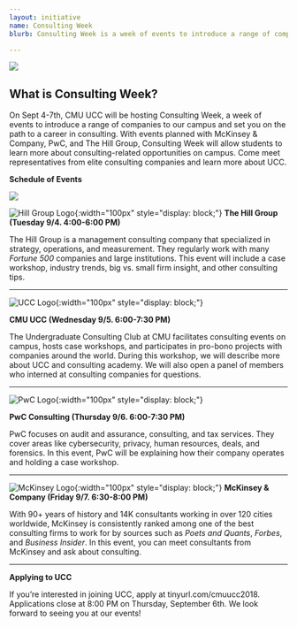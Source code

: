 ```yaml
---
layout: initiative
name: Consulting Week
blurb: Consulting Week is a week of events to introduce a range of companies to our campus and set you on the path to a career in consulting. 

---
```


![](https://www.cmu.edu/tepper/why-tepper/assets/images/strategic-plan/strategy-tepper-quad-900x400.jpg)

## **What is Consulting Week?**

On Sept 4-7th, CMU UCC will be hosting Consulting Week, a week of events to introduce a range of companies to our campus and set you on the path to a career in consulting. With events planned with McKinsey & Company, PwC, and The Hill Group, Consulting Week will allow students to learn more about consulting-related opportunities on campus. Come meet representatives from elite consulting companies and learn more about UCC.

**Schedule of Events**

![](https://scontent.fagc2-1.fna.fbcdn.net/v/t1.0-9/40395486_2602039019821799_2900696941782368256_o.jpg?_nc_cat=0&oh=bddaa0510fbe0a7bd8782f8e11cc56ed&oe=5C3611DF)


![Hill Group Logo](https://pbs.twimg.com/profile_images/423844029210439680/MAMLsj1p_400x400.png){:width="100px" style="display: block;"}
**The Hill Group (Tuesday 9/4. 4:00-6:00 PM)**

The Hill Group is a management consulting company that specialized in strategy, operations, and measurement. They regularly work with many _Fortune 500_ companies and large institutions. This event will include a case workshop, industry trends, big vs. small firm insight, and other consulting tips.

---

![UCC Logo](https://www.cmuucc.com/img/logo_teal.png){:width="100px" style="display: block;"}

**CMU UCC (Wednesday 9/5. 6:00-7:30 PM)**

The Undergraduate Consulting Club at CMU facilitates consulting events on campus, hosts case workshops, and participates in pro-bono projects with companies around the world. During this workshop, we will describe more about UCC and consulting academy. We will also open a panel of members who interned at consulting companies for questions.

---
![PwC Logo](https://upload.wikimedia.org/wikipedia/commons/0/05/PricewaterhouseCoopers_Logo.svg){:width="100px" style="display: block;"}

**PwC Consulting (Thursday 9/6. 6:00-7:30 PM)**

PwC focuses on audit and assurance, consulting, and tax services. They cover areas like cybersecurity, privacy, human resources, deals, and forensics. In this event, PwC will be explaining how their company operates and holding a case workshop.

---
![McKinsey Logo](https://cdn.businessoffashion.com/uploads/media/header_image/0001/02/thumb_a273849b63b9be4ba16c383e45995b45d5d74a93_header_image_header.jpeg){:width="100px" style="display: block;"}
**McKinsey & Company (Friday 9/7. 6:30-8:00 PM)**

With 90+ years of history and 14K consultants working in over 120 cities worldwide, McKinsey is consistently ranked among one of the best consulting firms to work for by sources such as _Poets and Quants_, _Forbes_, and _Business Insider_. In this event, you can meet consultants from McKinsey and ask about consulting.

---
  
**Applying to UCC**

If you’re interested in joining UCC, apply at tinyurl.com/cmuucc2018. Applications close at 8:00 PM on Thursday, September 6th. We look forward to seeing you at our events!